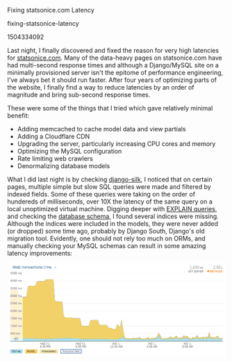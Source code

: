 Fixing statsonice.com Latency

fixing-statsonice-latency

1504334092

Last night, I finally discovered and fixed the reason for very high latencies
for [statsonice.com](https://www.statsonice.com/).  Many of the data-heavy
pages on statsonice.com have had
multi-second response times and although a Django/MySQL site on a minimally
provisioned server isn't the epitome of performance engineering, I've always
bet it should run faster.  After four years of optimizing parts of the website,
I finally find a way to reduce latencies by an order of magnitude and bring
sub-second response times.

These were some of the things that I tried which gave relatively minimal benefit:

 - Adding memcached to cache model data and view partials
 - Adding a Cloudflare CDN
 - Upgrading the server, particularly increasing CPU cores and memory
 - Optimizing the MySQL configuration
 - Rate limiting web crawlers
 - Denormalizing database models

What I did last night is by checking [django-silk](https://github.com/jazzband/silk),
I noticed that on certain pages, multiple simple but slow SQL queries were made
and filtered by indexed fields.  Some of these queries were taking on the order
of hundereds of milliseconds, over 10X the latency of the same query on a
local unoptimized virtual machine.  Digging deeper with
[EXPLAIN queries](https://dev.mysql.com/doc/refman/5.7/en/explain.html),
and checking the [database schema](/note/showing-database-schemas),
I found several indices were missing.  Although the indices were included in
the models, they were never added (or dropped) some time ago, probably by
Django South, Django's old migration tool.  Evidently, one should not rely too
much on ORMs, and manually checking your MySQL schemas can result in some
amazing latency improvements:

![StatsOnIce Latencies](/static/notes/statsonice_latency.png)
